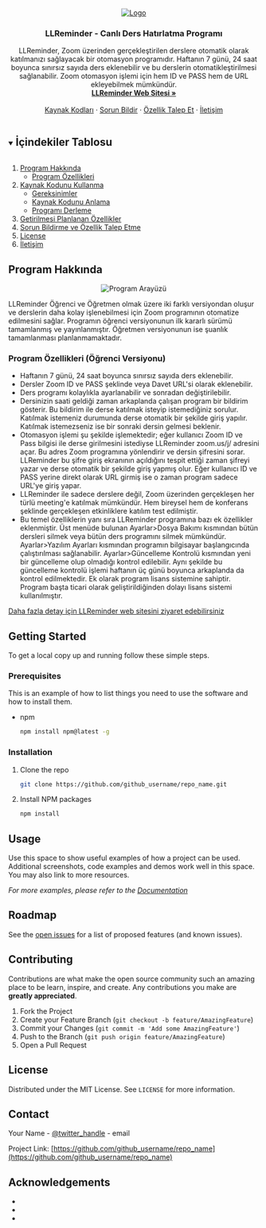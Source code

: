 <!-- Readme Dosyası Şablonu: https://github.com/othneildrew/Best-README-Template -->

<!-- PROJECT LOGO -->
<br />
<p align="center">
  <a href="https://github.com/github_username/repo_name">
    <img src="Görseller/LLReminderlogo.jpg" alt="Logo">
  </a>

  <h3 align="center">LLReminder - Canlı Ders Hatırlatma Programı</h3>

  <p align="center">
    LLReminder, Zoom üzerinden gerçekleştirilen derslere otomatik olarak katılmanızı sağlayacak bir otomasyon programıdır. Haftanın 7 günü, 24 saat boyunca sınırsız sayıda ders eklenebilir ve bu derslerin otomatikleştirilmesi sağlanabilir. Zoom otomasyon işlemi için hem ID ve PASS hem de URL ekleyebilmek mümkündür.
    <br />
    <a href="https:/LLReminder.online/"><strong>LLReminder Web Sitesi »</strong></a>
    <br />
    <br />
    <a href="https://github.com/CodeWALLEY/LLReminder-Canli-Ders-Hatirlatma-Programi/tree/main/Kaynak%20Kodlar%C4%B1">Kaynak Kodları</a>
    ·
    <a href="https://github.com/CodeWALLEY/LLReminder-Canli-Ders-Hatirlatma-Programi/issues">Sorun Bildir</a>
    ·
    <a href="https://github.com/CodeWALLEY/LLReminder-Canli-Ders-Hatirlatma-Programi/issues">Özellik Talep Et</a> 
    ·
    <a href="mailto:info@llreminder.online">İletişim</a>  
  </p>
</p>



<!-- TABLE OF CONTENTS -->
<details open="open">
  <summary><h2 style="display: inline-block">İçindekiler Tablosu</h2></summary>
  <ol>
    <li>
      <a href="#Program-hakkında">Program Hakkında</a>
      <ul>
        <li><a href="#program-özellikleri-öğrenci-versiyonu">Program Özellikleri</a></li>
      </ul>
    </li>
    <li>
      <a href="#getting-started">Kaynak Kodunu Kullanma</a>
      <ul>
        <li><a href="#prerequisites">Gereksinimler</a></li>
        <li><a href="#installation">Kaynak Kodunu Anlama</a></li>
        <li><a href="#installation">Programı Derleme</a></li>
</ul>
    </li>
    <li><a href="#installation">Getirilmesi Planlanan Özellikler</a></li>
    <li><a href="#installation">Sorun Bildirme ve Özellik Talep Etme</a></li>
    <li><a href="#license">License</a></li>
    <li><a href="#contact">İletişim</a></li>
  </ol>
</details>



<!-- ABOUT THE PROJECT -->
## Program Hakkında

<p align="center">
<img src="Görseller/programArayuzu.png" alt="Program Arayüzü">
</p>

LLReminder Öğrenci ve Öğretmen olmak üzere iki farklı versiyondan oluşur ve derslerin daha kolay işlenebilmesi için Zoom programının otomatize edilmesini sağlar. Programın öğrenci versiyonunun ilk kararlı sürümü tamamlanmış ve yayınlanmıştır. Öğretmen versiyonunun ise şuanlık tamamlanması planlanmamaktadır.


### Program Özellikleri (Öğrenci Versiyonu)

* []()Haftanın 7 günü, 24 saat boyunca sınırsız sayıda ders eklenebilir.
* []()Dersler Zoom ID ve PASS şeklinde veya Davet URL'si olarak eklenebilir.
* []()Ders programı kolaylıkla ayarlanabilir ve sonradan değiştirilebilir.
* []()Dersinizin saati geldiği zaman arkaplanda çalışan program bir bildirim gösterir. Bu bildirim ile derse katılmak isteyip istemediğiniz sorulur. Katılmak istemeniz durumunda derse otomatik bir şekilde giriş yapılır. Katılmak istemezseniz ise bir sonraki dersin gelmesi beklenir.
* []()Otomasyon işlemi şu şekilde işlemektedir; eğer kullanıcı Zoom ID ve Pass bilgisi ile derse girilmesini istediyse LLReminder zoom.us/j/<ders ID bilgisi> adresini açar. Bu adres Zoom programına yönlendirir ve dersin şifresini sorar. LLReminder bu şifre giriş ekranının açıldığını tespit ettiği zaman şifreyi yazar ve derse otomatik bir şekilde giriş yapmış olur. Eğer kullanıcı ID ve PASS yerine direkt olarak URL girmiş ise o zaman program sadece URL'ye giriş yapar.
* []()LLReminder ile sadece derslere değil, Zoom üzerinden gerçekleşen her türlü meeting'e katılmak mümkündür. Hem bireysel hem de konferans şeklinde gerçekleşen etkinliklere katılım test edilmiştir.
* []()Bu temel özelliklerin yanı sıra LLReminder programına bazı ek özellikler eklenmiştir. Üst menüde bulunan Ayarlar>Dosya Bakımı kısmından bütün dersleri silmek veya bütün ders programını silmek mümkündür. Ayarlar>Yazılım Ayarları kısmından programın bilgisayar başlangıcında çalıştırılması sağlanabilir. Ayarlar>Güncelleme Kontrolü kısmından yeni bir güncelleme olup olmadığı kontrol edilebilir. Aynı şekilde bu güncelleme kontrolü işlemi haftanın üç günü boyunca arkaplanda da kontrol edilmektedir. Ek olarak program lisans sistemine sahiptir. Program başta ticari olarak geliştirildiğinden dolayı lisans sistemi kullanılmıştır.

[Daha fazla detay için LLReminder web sitesini ziyaret edebilirsiniz](https://LLReminder.online/ "LLReminder Web Sitesi")

<!-- GETTING STARTED -->
## Getting Started

To get a local copy up and running follow these simple steps.

### Prerequisites

This is an example of how to list things you need to use the software and how to install them.
* npm
  ```sh
  npm install npm@latest -g
  ```

### Installation

1. Clone the repo
   ```sh
   git clone https://github.com/github_username/repo_name.git
   ```
2. Install NPM packages
   ```sh
   npm install
   ```



<!-- USAGE EXAMPLES -->
## Usage

Use this space to show useful examples of how a project can be used. Additional screenshots, code examples and demos work well in this space. You may also link to more resources.

_For more examples, please refer to the [Documentation](https://example.com)_



<!-- ROADMAP -->
## Roadmap

See the [open issues](https://github.com/github_username/repo_name/issues) for a list of proposed features (and known issues).



<!-- CONTRIBUTING -->
## Contributing

Contributions are what make the open source community such an amazing place to be learn, inspire, and create. Any contributions you make are **greatly appreciated**.

1. Fork the Project
2. Create your Feature Branch (`git checkout -b feature/AmazingFeature`)
3. Commit your Changes (`git commit -m 'Add some AmazingFeature'`)
4. Push to the Branch (`git push origin feature/AmazingFeature`)
5. Open a Pull Request



<!-- LICENSE -->
## License

Distributed under the MIT License. See `LICENSE` for more information.



<!-- CONTACT -->
## Contact

Your Name - [@twitter_handle](https://twitter.com/twitter_handle) - email

Project Link: [https://github.com/github_username/repo_name](https://github.com/github_username/repo_name)



<!-- ACKNOWLEDGEMENTS -->
## Acknowledgements

* []()
* []()
* []()





<!-- MARKDOWN LINKS & IMAGES -->
<!-- https://www.markdownguide.org/basic-syntax/#reference-style-links -->
[contributors-shield]: https://img.shields.io/github/contributors/github_username/repo.svg?style=for-the-badge
[contributors-url]: https://github.com/github_username/repo/graphs/contributors
[forks-shield]: https://img.shields.io/github/forks/github_username/repo.svg?style=for-the-badge
[forks-url]: https://github.com/github_username/repo/network/members
[stars-shield]: https://img.shields.io/github/stars/github_username/repo.svg?style=for-the-badge
[stars-url]: https://github.com/github_username/repo/stargazers
[issues-shield]: https://img.shields.io/github/issues/github_username/repo.svg?style=for-the-badge
[issues-url]: https://github.com/github_username/repo/issues
[license-shield]: https://img.shields.io/github/license/github_username/repo.svg?style=for-the-badge
[license-url]: https://github.com/github_username/repo/blob/master/LICENSE.txt
[linkedin-shield]: https://img.shields.io/badge/-LinkedIn-black.svg?style=for-the-badge&logo=linkedin&colorB=555
[linkedin-url]: https://linkedin.com/in/github_username
